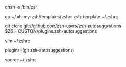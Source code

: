 chsh -s /bin/zsh </p>

cp ~/.oh-my-zsh/templates/zshrc.zsh-template ~/.zshrc </p>
git clone git://github.com/zsh-users/zsh-autosuggestions $ZSH_CUSTOM/plugins/zsh-autosuggestions </p>
vim ~/.zshrc </p>
plugins=(git zsh-autosuggestions) </p>

source ~/.zshrc</p>
